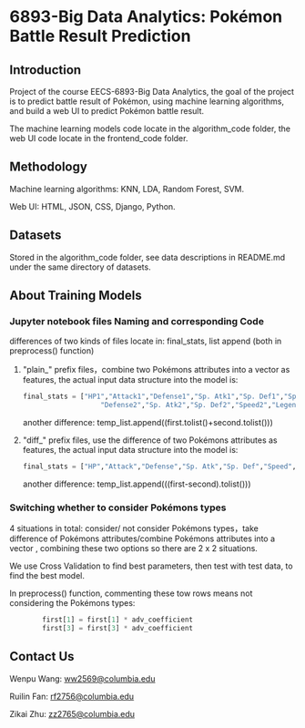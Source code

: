 # 6893-Big Data Analytics: Pokémon Battle Result Prediction

## Introduction

Project of the course EECS-6893-Big Data Analytics, the goal of the project is to predict battle result of Pokémon, using machine learning algorithms, and build a web UI to predict Pokémon battle result. 

The machine learning models code locate in the algorithm_code folder, the web UI code locate in the frontend_code folder.

## Methodology

Machine learning algorithms: KNN, LDA, Random Forest, SVM.

Web UI: HTML, JSON, CSS, Django, Python.

## Datasets

Stored in the algorithm_code folder, see data descriptions in README.md under the same directory of datasets.

## About Training Models

### Jupyter notebook files Naming and corresponding Code

differences of two kinds of files locate in: final_stats, list append (both in preprocess() function)

1. "plain_" prefix files，combine two Pokémons attributes into a vector as features, the actual input data structure into the model is:

   ```python
   final_stats = ["HP1","Attack1","Defense1","Sp. Atk1","Sp. Def1","Speed1","Legendary1","HP2","Attack2",
                      "Defense2","Sp. Atk2","Sp. Def2","Speed2","Legendary2"]
   ```

   another difference: temp_list.append((first.tolist()+second.tolist()))

2. "diff_" prefix files, use the difference of two Pokémons attributes as features, the actual input data structure into the model is:

   ```python
   final_stats = ["HP","Attack","Defense","Sp. Atk","Sp. Def","Speed","Legendary"]
   ```

   another difference: temp_list.append(((first-second).tolist()))

### Switching whether to consider Pokémons types

4 situations in total: consider/ not consider Pokémons types，take difference of Pokémons attributes/combine Pokémons attributes into a vector , combining these two options so there are 2 x 2 situations. 

We use Cross Validation to find best parameters, then test with test data, to find the best model.

In preprocess() function, commenting these tow rows means not considering the Pokémons types: 

```python
        first[1] = first[1] * adv_coefficient
        first[3] = first[3] * adv_coefficient
```
## Contact Us
Wenpu Wang: ww2569@columbia.edu

Ruilin Fan: rf2756@columbia.edu

Zikai Zhu: zz2765@columbia.edu
